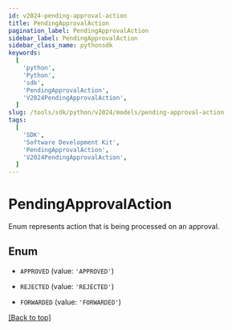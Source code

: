 ```yaml
---
id: v2024-pending-approval-action
title: PendingApprovalAction
pagination_label: PendingApprovalAction
sidebar_label: PendingApprovalAction
sidebar_class_name: pythonsdk
keywords:
  [
    'python',
    'Python',
    'sdk',
    'PendingApprovalAction',
    'V2024PendingApprovalAction',
  ]
slug: /tools/sdk/python/v2024/models/pending-approval-action
tags:
  [
    'SDK',
    'Software Development Kit',
    'PendingApprovalAction',
    'V2024PendingApprovalAction',
  ]
---
```


# PendingApprovalAction

Enum represents action that is being processed on an approval.

## Enum

- `APPROVED` (value: `'APPROVED'`)

- `REJECTED` (value: `'REJECTED'`)

- `FORWARDED` (value: `'FORWARDED'`)

[[Back to top]](#)
